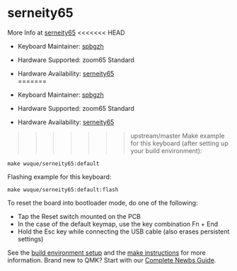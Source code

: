 # serneity65

More Info at [serneity65](https://shop.wuquestudio.com/)
<<<<<<< HEAD
​
* Keyboard Maintainer: [spbgzh](https://github.com/spbgzh)
* Hardware Supported: zoom65 Standard
* Hardware Availability: [serneity65](https://shop.wuquestudio.com/)  
​
=======

* Keyboard Maintainer: [spbgzh](https://github.com/spbgzh)
* Hardware Supported: zoom65 Standard
* Hardware Availability: [serneity65](https://shop.wuquestudio.com/)  

>>>>>>> upstream/master
Make example for this keyboard (after setting up your build environment):


    make wuque/serneity65:default

Flashing example for this keyboard:

    make wuque/serneity65:default:flash

To reset the board into bootloader mode, do one of the following:

* Tap the Reset switch mounted on the PCB
* In the case of the default keymap, use the key combination Fn + End
* Hold the Esc key while connecting the USB cable (also erases persistent settings)

See the [build environment setup](https://docs.qmk.fm/#/getting_started_build_tools) and the [make instructions](https://docs.qmk.fm/#/getting_started_make_guide) for more information. Brand new to QMK? Start with our [Complete Newbs Guide](https://docs.qmk.fm/#/newbs).

